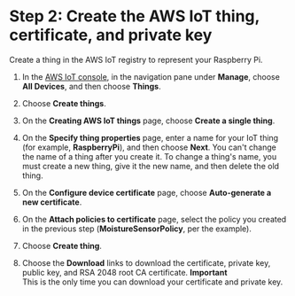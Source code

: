 # Step 2: Create the AWS IoT thing, certificate, and private key<a name="iot-moisture-create-thing"></a>

Create a thing in the AWS IoT registry to represent your Raspberry Pi\.

1. In the [AWS IoT console](https://console.aws.amazon.com/iot/home), in the navigation pane under **Manage**, choose **All Devices**, and then choose **Things**\.

1. Choose **Create things**\.

1. On the **Creating AWS IoT things** page, choose **Create a single thing**\.

1. On the **Specify thing properties** page, enter a name for your IoT thing \(for example, **RaspberryPi**\), and then choose **Next**\. You can't change the name of a thing after you create it\. To change a thing's name, you must create a new thing, give it the new name, and then delete the old thing\.

1. On the **Configure device certificate** page, choose **Auto-generate a new certificate**\.

1. On the **Attach policies to certificate** page, select the policy you created in the previous step (**MoistureSensorPolicy**, per the example).

1. Choose **Create thing**.

1. Choose the **Download** links to download the certificate, private key, public key, and RSA 2048 root CA certificate\.
**Important**  
This is the only time you can download your certificate and private key\.

